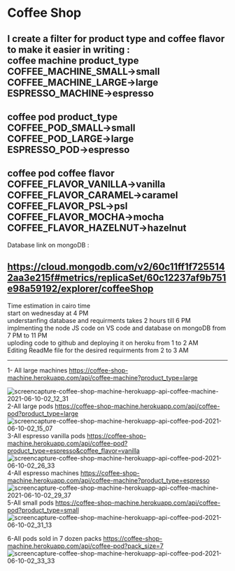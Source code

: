 # Coffee Shop
I create a filter for product type and coffee flavor to make it easier in writing :<br />
   coffee machine   product_type <br />
  COFFEE_MACHINE_SMALL->small <br />
  COFFEE_MACHINE_LARGE->large <br />
  ESPRESSO_MACHINE->espresso <br />
  -------------------------------------------
   coffee pod   product_type <br />
  COFFEE_POD_SMALL->small <br />
  COFFEE_POD_LARGE->large <br />
  ESPRESSO_POD->espresso <br />
  --------------------------------------------
   coffee pod  coffee flavor <br />
     COFFEE_FLAVOR_VANILLA->vanilla <br />
     COFFEE_FLAVOR_CARAMEL->caramel <br />
     COFFEE_FLAVOR_PSL->psl <br />
     COFFEE_FLAVOR_MOCHA->mocha <br />
     COFFEE_FLAVOR_HAZELNUT->hazelnut <br />
 ------------------------------------------------------------------
 Database link on mongoDB :

https://cloud.mongodb.com/v2/60c11ff1f7255142aa3e215f#metrics/replicaSet/60c12237af9b751e98a59192/explorer/coffeeShop
---------------------------------------------------------------------
Time estimation  in cairo time <br />
 start on wednesday at 4 PM <br />
 understanfing database and requirments takes 2 hours till 6 PM <br />
 implmenting the node JS code on VS code and database on mongoDB  from 7 PM to 11 PM <br />
 uploding code to github and deploying it on heroku from 1 to 2 AM <br />
Editing ReadMe file for the desired requirments from 2 to 3 AM <br />

---------------------------------------------------------------------
1- All large machines https://coffee-shop-machine.herokuapp.com/api/coffee-machine?product_type=large
 
![screencapture-coffee-shop-machine-herokuapp-api-coffee-machine-2021-06-10-02_12_31](https://user-images.githubusercontent.com/20096361/121445346-8e504c00-c991-11eb-8880-d8b13f7151b0.png)
2-All large pods https://coffee-shop-machine.herokuapp.com/api/coffee-pod?product_type=large
![screencapture-coffee-shop-machine-herokuapp-api-coffee-pod-2021-06-10-02_15_07](https://user-images.githubusercontent.com/20096361/121445464-c9527f80-c991-11eb-9cdc-620934badefa.png)
3-All espresso vanilla pods
https://coffee-shop-machine.herokuapp.com/api/coffee-pod?product_type=espresso&coffee_flavor=vanilla
![screencapture-coffee-shop-machine-herokuapp-api-coffee-pod-2021-06-10-02_26_33](https://user-images.githubusercontent.com/20096361/121446256-64982480-c993-11eb-9056-9bd4c6dd2beb.png)
4-All espresso machines https://coffee-shop-machine.herokuapp.com/api/coffee-machine?product_type=espresso
![screencapture-coffee-shop-machine-herokuapp-api-coffee-machine-2021-06-10-02_29_37](https://user-images.githubusercontent.com/20096361/121446446-d3757d80-c993-11eb-8b1b-43626248f6e2.png)
5-All small pods
https://coffee-shop-machine.herokuapp.com/api/coffee-pod?product_type=small
![screencapture-coffee-shop-machine-herokuapp-api-coffee-pod-2021-06-10-02_31_13](https://user-images.githubusercontent.com/20096361/121446569-133c6500-c994-11eb-9671-50029ce9dfdd.png)

6-All pods sold in 7 dozen packs https://coffee-shop-machine.herokuapp.com/api/coffee-pod?pack_size=7
![screencapture-coffee-shop-machine-herokuapp-api-coffee-pod-2021-06-10-02_33_33](https://user-images.githubusercontent.com/20096361/121446682-5c8cb480-c994-11eb-8a3a-7abbc8e99c6f.png)

